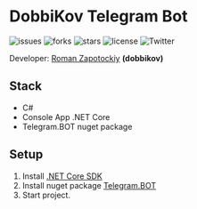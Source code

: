 # DobbiKov Telegram Bot

![issues](https://img.shields.io/github/issues/DobbiKov/DobbiKovBlogBot)
![forks](https://img.shields.io/github/forks/DobbiKov/DobbiKovBlogBot)
![stars](https://img.shields.io/github/stars/DobbiKov/DobbiKovBlogBot)
![license](https://img.shields.io/github/license/DobbiKov/DobbiKovBlogBot)
![Twitter](https://img.shields.io/twitter/url?url=https%3A%2F%2Fgithub.com%2FDobbiKov%2FDobbiKovBlogBot)

Developer: [Roman Zapotockiy](https://t.me/dobbi_crmp) **(dobbikov)**

## Stack
- С#
- Console App .NET Core
- Telegram.BOT nuget package

## Setup
1. Install [.NET Core SDK](https://dotnet.microsoft.com/download)
2. Install nuget package [Telegram.BOT](https://www.nuget.org/packages/Telegram.Bot/)
3. Start project.
